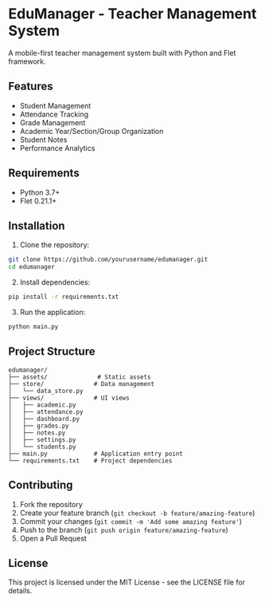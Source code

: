 # EduManager - Teacher Management System

A mobile-first teacher management system built with Python and Flet framework.

## Features

- Student Management
- Attendance Tracking
- Grade Management
- Academic Year/Section/Group Organization
- Student Notes
- Performance Analytics

## Requirements

- Python 3.7+
- Flet 0.21.1+

## Installation

1. Clone the repository:
```bash
git clone https://github.com/yourusername/edumanager.git
cd edumanager
```

2. Install dependencies:
```bash
pip install -r requirements.txt
```

3. Run the application:
```bash
python main.py
```

## Project Structure

```
edumanager/
├── assets/              # Static assets
├── store/              # Data management
│   └── data_store.py
├── views/              # UI views
│   ├── academic.py
│   ├── attendance.py
│   ├── dashboard.py
│   ├── grades.py
│   ├── notes.py
│   ├── settings.py
│   └── students.py
├── main.py             # Application entry point
└── requirements.txt    # Project dependencies
```

## Contributing

1. Fork the repository
2. Create your feature branch (`git checkout -b feature/amazing-feature`)
3. Commit your changes (`git commit -m 'Add some amazing feature'`)
4. Push to the branch (`git push origin feature/amazing-feature`)
5. Open a Pull Request

## License

This project is licensed under the MIT License - see the LICENSE file for details.